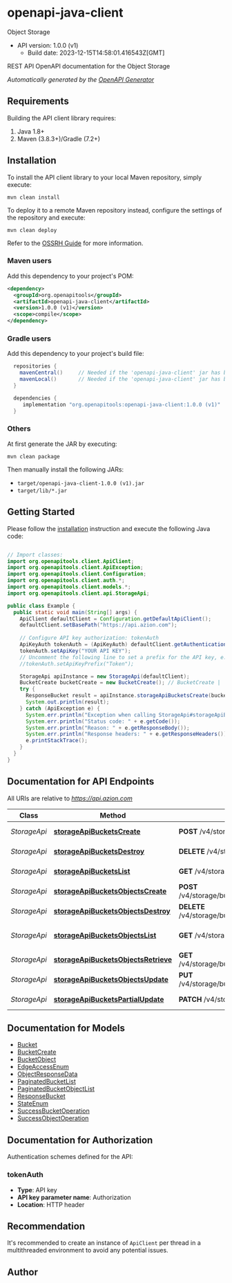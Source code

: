 # openapi-java-client

Object Storage
- API version: 1.0.0 (v1)
  - Build date: 2023-12-15T14:58:01.416543Z[GMT]

REST API OpenAPI documentation for the Object Storage


*Automatically generated by the [OpenAPI Generator](https://openapi-generator.tech)*


## Requirements

Building the API client library requires:
1. Java 1.8+
2. Maven (3.8.3+)/Gradle (7.2+)

## Installation

To install the API client library to your local Maven repository, simply execute:

```shell
mvn clean install
```

To deploy it to a remote Maven repository instead, configure the settings of the repository and execute:

```shell
mvn clean deploy
```

Refer to the [OSSRH Guide](http://central.sonatype.org/pages/ossrh-guide.html) for more information.

### Maven users

Add this dependency to your project's POM:

```xml
<dependency>
  <groupId>org.openapitools</groupId>
  <artifactId>openapi-java-client</artifactId>
  <version>1.0.0 (v1)</version>
  <scope>compile</scope>
</dependency>
```

### Gradle users

Add this dependency to your project's build file:

```groovy
  repositories {
    mavenCentral()     // Needed if the 'openapi-java-client' jar has been published to maven central.
    mavenLocal()       // Needed if the 'openapi-java-client' jar has been published to the local maven repo.
  }

  dependencies {
     implementation "org.openapitools:openapi-java-client:1.0.0 (v1)"
  }
```

### Others

At first generate the JAR by executing:

```shell
mvn clean package
```

Then manually install the following JARs:

* `target/openapi-java-client-1.0.0 (v1).jar`
* `target/lib/*.jar`

## Getting Started

Please follow the [installation](#installation) instruction and execute the following Java code:

```java

// Import classes:
import org.openapitools.client.ApiClient;
import org.openapitools.client.ApiException;
import org.openapitools.client.Configuration;
import org.openapitools.client.auth.*;
import org.openapitools.client.models.*;
import org.openapitools.client.api.StorageApi;

public class Example {
  public static void main(String[] args) {
    ApiClient defaultClient = Configuration.getDefaultApiClient();
    defaultClient.setBasePath("https://api.azion.com");
    
    // Configure API key authorization: tokenAuth
    ApiKeyAuth tokenAuth = (ApiKeyAuth) defaultClient.getAuthentication("tokenAuth");
    tokenAuth.setApiKey("YOUR API KEY");
    // Uncomment the following line to set a prefix for the API key, e.g. "Token" (defaults to null)
    //tokenAuth.setApiKeyPrefix("Token");

    StorageApi apiInstance = new StorageApi(defaultClient);
    BucketCreate bucketCreate = new BucketCreate(); // BucketCreate | 
    try {
      ResponseBucket result = apiInstance.storageApiBucketsCreate(bucketCreate);
      System.out.println(result);
    } catch (ApiException e) {
      System.err.println("Exception when calling StorageApi#storageApiBucketsCreate");
      System.err.println("Status code: " + e.getCode());
      System.err.println("Reason: " + e.getResponseBody());
      System.err.println("Response headers: " + e.getResponseHeaders());
      e.printStackTrace();
    }
  }
}

```

## Documentation for API Endpoints

All URIs are relative to *https://api.azion.com*

Class | Method | HTTP request | Description
------------ | ------------- | ------------- | -------------
*StorageApi* | [**storageApiBucketsCreate**](docs/StorageApi.md#storageApiBucketsCreate) | **POST** /v4/storage/buckets | Create a new bucket
*StorageApi* | [**storageApiBucketsDestroy**](docs/StorageApi.md#storageApiBucketsDestroy) | **DELETE** /v4/storage/buckets/{name} | Delete a bucket
*StorageApi* | [**storageApiBucketsList**](docs/StorageApi.md#storageApiBucketsList) | **GET** /v4/storage/buckets | List buckets
*StorageApi* | [**storageApiBucketsObjectsCreate**](docs/StorageApi.md#storageApiBucketsObjectsCreate) | **POST** /v4/storage/buckets/{bucket_name}/objects/{object_key} | Create new object key
*StorageApi* | [**storageApiBucketsObjectsDestroy**](docs/StorageApi.md#storageApiBucketsObjectsDestroy) | **DELETE** /v4/storage/buckets/{bucket_name}/objects/{object_key} | Delete object key
*StorageApi* | [**storageApiBucketsObjectsList**](docs/StorageApi.md#storageApiBucketsObjectsList) | **GET** /v4/storage/buckets/{bucket_name}/objects | List buckets objects
*StorageApi* | [**storageApiBucketsObjectsRetrieve**](docs/StorageApi.md#storageApiBucketsObjectsRetrieve) | **GET** /v4/storage/buckets/{bucket_name}/objects/{object_key} | Download object
*StorageApi* | [**storageApiBucketsObjectsUpdate**](docs/StorageApi.md#storageApiBucketsObjectsUpdate) | **PUT** /v4/storage/buckets/{bucket_name}/objects/{object_key} | Update the object key
*StorageApi* | [**storageApiBucketsPartialUpdate**](docs/StorageApi.md#storageApiBucketsPartialUpdate) | **PATCH** /v4/storage/buckets/{name} | Update bucket info


## Documentation for Models

 - [Bucket](docs/Bucket.md)
 - [BucketCreate](docs/BucketCreate.md)
 - [BucketObject](docs/BucketObject.md)
 - [EdgeAccessEnum](docs/EdgeAccessEnum.md)
 - [ObjectResponseData](docs/ObjectResponseData.md)
 - [PaginatedBucketList](docs/PaginatedBucketList.md)
 - [PaginatedBucketObjectList](docs/PaginatedBucketObjectList.md)
 - [ResponseBucket](docs/ResponseBucket.md)
 - [StateEnum](docs/StateEnum.md)
 - [SuccessBucketOperation](docs/SuccessBucketOperation.md)
 - [SuccessObjectOperation](docs/SuccessObjectOperation.md)


<a id="documentation-for-authorization"></a>
## Documentation for Authorization


Authentication schemes defined for the API:
<a id="tokenAuth"></a>
### tokenAuth

- **Type**: API key
- **API key parameter name**: Authorization
- **Location**: HTTP header


## Recommendation

It's recommended to create an instance of `ApiClient` per thread in a multithreaded environment to avoid any potential issues.

## Author



